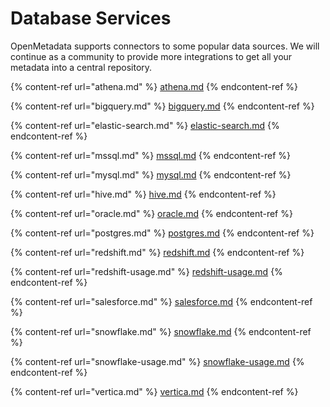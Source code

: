 # Database Services

OpenMetadata supports connectors to some popular data sources. We will continue as a community to provide more integrations to get all your metadata into a central repository.

{% content-ref url="athena.md" %}
[athena.md](athena.md)
{% endcontent-ref %}

{% content-ref url="bigquery.md" %}
[bigquery.md](bigquery.md)
{% endcontent-ref %}

{% content-ref url="elastic-search.md" %}
[elastic-search.md](elastic-search.md)
{% endcontent-ref %}

{% content-ref url="mssql.md" %}
[mssql.md](mssql.md)
{% endcontent-ref %}

{% content-ref url="mysql.md" %}
[mysql.md](mysql.md)
{% endcontent-ref %}

{% content-ref url="hive.md" %}
[hive.md](hive.md)
{% endcontent-ref %}

{% content-ref url="oracle.md" %}
[oracle.md](oracle.md)
{% endcontent-ref %}

{% content-ref url="postgres.md" %}
[postgres.md](postgres.md)
{% endcontent-ref %}

{% content-ref url="redshift.md" %}
[redshift.md](redshift.md)
{% endcontent-ref %}

{% content-ref url="redshift-usage.md" %}
[redshift-usage.md](redshift-usage.md)
{% endcontent-ref %}

{% content-ref url="salesforce.md" %}
[salesforce.md](salesforce.md)
{% endcontent-ref %}

{% content-ref url="snowflake.md" %}
[snowflake.md](snowflake.md)
{% endcontent-ref %}

{% content-ref url="snowflake-usage.md" %}
[snowflake-usage.md](snowflake-usage.md)
{% endcontent-ref %}

{% content-ref url="vertica.md" %}
[vertica.md](vertica.md)
{% endcontent-ref %}

